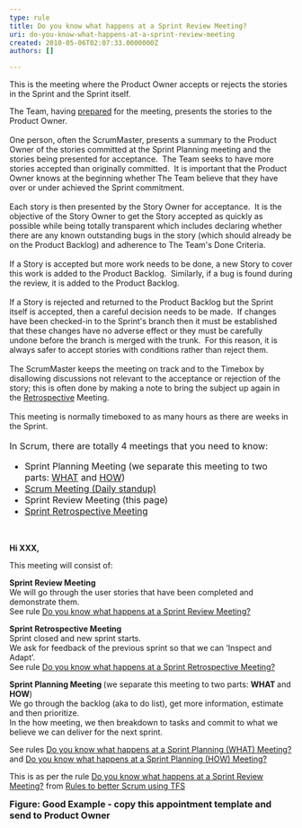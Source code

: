 ```yaml
---
type: rule
title: Do you know what happens at a Sprint Review Meeting?
uri: do-you-know-what-happens-at-a-sprint-review-meeting
created: 2010-05-06T02:07:33.0000000Z
authors: []

---
```




<span class='intro'> <p>This is the meeting where the Product Owner accepts or rejects the stories in the Sprint and the Sprint itself.&#160; </p> </span>

The Team, having 
<a href="/Management/RulesToBetterScrumUsingTFS/Pages/PrepareForMeetings.aspx" shape="rect">prepared</a> for the meeting, presents the stories to the Product Owner.&#160; 
<br> 
<br>One person, often the ScrumMaster, presents a summary to the Product Owner of the stories committed at the Sprint Planning meeting and the stories being presented for acceptance.&#160; The Team seeks to have more stories accepted than originally committed.&#160; It is important that the Product Owner knows at the beginning whether The Team believe that they have over or under achieved the Sprint commitment.<br><br>Each story is then presented by the Story Owner for acceptance.&#160; It is the objective of the Story Owner to get the Story accepted as quickly as possible while being totally transparent which includes declaring whether there are any known outstanding bugs in the story (which should already be on the Product Backlog) and adherence to The Team's Done Criteria.<br><br>If a Story is accepted but more work needs to be done,&#160;a new Story to cover this work is added to the Product Backlog.&#160; Similarly, if a bug is found during the review, it is added to the Product Backlog.<br><br>If a Story is rejected and returned to the Product Backlog but the Sprint itself is accepted, then a careful decision needs to be made.&#160; If changes have been checked-in to the Sprint's branch then it must be established that these changes have no adverse effect or they must be carefully undone before the branch is merged with the trunk.&#160; For this reason, it is always safer to accept stories with conditions rather than reject them.<br><br>The ScrumMaster keeps the meeting on track and to the Timebox by disallowing discussions not relevant to the acceptance or rejection of the story; this is often done by making a note to bring the subject up again in the 
<a href="/Management/RulesToBetterScrumUsingTFS/Pages/RetrospectiveMeeting.aspx" shape="rect">Retrospective</a> Meeting.<br><br>This meeting is normally timeboxed to as many hours as there are weeks in the Sprint.<br><br><font size="+0" class="ms-rteCustom-GreyBox">In Scrum, there are totally 4 meetings that you need to know&#58; 
   <ul><li>Sprint Planning Meeting (we separate this meeting to two parts&#58; 
         <a title="Sprint Planning (WHAT) Meeting" href="/Management/RulesToBetterScrumUsingTFS/Pages/SprintPlanning(WHAT)Meeting.aspx" shape="rect">WHAT</a> and 
         <a href="/Management/RulesToBetterScrumUsingTFS/Pages/SprintPlanningMeeting.aspx" shape="rect">HOW</a>) </li><li>
         <a title="Update tasks before Daily Scrum Meeting" href="/Management/RulesToBetterScrumUsingTFS/Pages/DailyScrumUpdateTasks.aspx" shape="rect">Scrum Meeting (Daily standup)</a> </li><li>Sprint Review Meeting (this page) </li><li>
         <a title="Retrospective Meeting" href="/Management/RulesToBetterScrumUsingTFS/Pages/RetrospectiveMeeting.aspx" shape="rect">Sprint Retrospective Meeting</a> </li></ul></font> 
<br>
<div class="ms-rteCustom-GreyBox"><p>
      <strong>Hi XXX,</strong></p><p>This meeting will consist of&#58;</p><p><strong>Sprint Review Meeting</strong><br> 
   We will go through the user stories that have been completed and demonstrate them.<br>See rule 
      <a href="/Management/RulesToBetterScrumUsingTFS/Pages/SprintReviewMeeting.aspx">Do you know what happens at a Sprint Review Meeting?</a><strong></strong></p><p>
      <strong>Sprint Retrospective Meeting</strong><br>Sprint closed and new sprint starts.<br>We ask for feedback of the previous sprint so that we can ‘Inspect and Adapt’.<br>See rule 
      <a href="/Management/RulesToBetterScrumUsingTFS/Pages/RetrospectiveMeeting.aspx">Do you know what happens at a Sprint Retrospective Meeting?</a><strong></strong></p><p>
      <strong>Sprint Planning Meeting </strong>(we separate this meeting to two parts&#58; 
      <strong>WHAT </strong>and 
      <strong>HOW</strong>)<br>We go through the backlog (aka to do list), get more information, estimate and then prioritize. 
      <br>In the how meeting, we then breakdown to tasks and commit to what we believe we can deliver for the next sprint.</p><p>See rules 
      <a href="/Management/RulesToBetterScrumUsingTFS/Pages/SprintPlanning(WHAT)Meeting.aspx">Do you know what happens at a Sprint Planning (WHAT) Meeting?</a> and 
      <a href="/Management/RulesToBetterScrumUsingTFS/Pages/SprintPlanningMeeting.aspx">Do you know what happens at a Sprint Planning (HOW) Meeting?</a></p><p>This is as per&#160;the rule 
      <a href="/Management/RulesToBetterScrumUsingTFS/Pages/SprintReviewMeeting.aspx">Do you know what happens at a Sprint Review Meeting?</a> from 
      <a href="/Management/RulesToBetterScrumUsingTFS/Pages/default.aspx">Rules to better Scrum using TFS</a></p></div> 
<font size="+0" class="ms-rteCustom-FigureGood">
   <strong>Figure&#58; Good Example -&#160;copy this appointment template and send to Product Owner</strong></font> 


